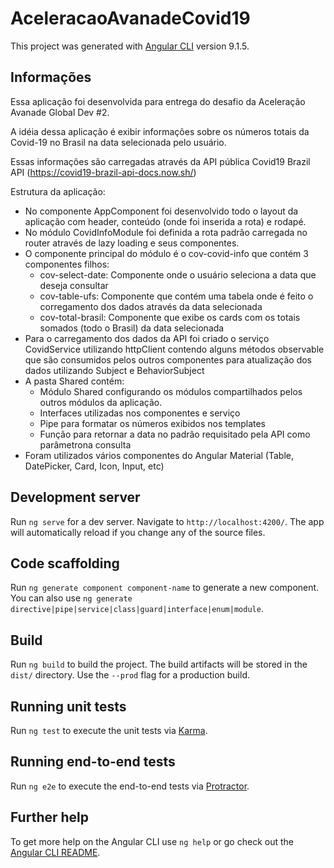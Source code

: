 # AceleracaoAvanadeCovid19

This project was generated with [Angular CLI](https://github.com/angular/angular-cli) version 9.1.5.

## Informações

Essa aplicação foi desenvolvida para entrega do desafio da Aceleração Avanade Global Dev #2.

A idéia dessa aplicação é exibir informações sobre os números totais da Covid-19 no Brasil na data selecionada pelo usuário.

Essas informações são carregadas através da API pública Covid19 Brazil API (https://covid19-brazil-api-docs.now.sh/)

Estrutura da aplicação:

- No componente AppComponent foi desenvolvido todo o layout da aplicação com header, conteúdo (onde foi inserida a rota) e rodapé.
- No módulo CovidInfoModule foi definida a rota padrão carregada no router através de lazy loading e seus componentes.
- O componente principal do módulo é o cov-covid-info que contém 3 componentes filhos:
  - cov-select-date: Componente onde o usuário seleciona a data que deseja consultar
  - cov-table-ufs: Componente que contém uma tabela onde é feito o corregamento dos dados através da data selecionada
  - cov-total-brasil: Componente que exibe os cards com os totais somados (todo o Brasil) da data selecionada
- Para o carregamento dos dados da API foi criado o serviço CovidService utilizando httpClient contendo alguns métodos observable que são consumidos pelos outros componentes para atualização dos dados utilizando Subject e BehaviorSubject
- A pasta Shared contém:
  - Módulo Shared configurando os módulos compartilhados pelos outros módulos da aplicação.
  - Interfaces utilizadas nos componentes e serviço
  - Pipe para formatar os números exibidos nos templates
  - Função para retornar a data no padrão requisitado pela API como parâmetrona consulta
- Foram utilizados vários componentes do Angular Material (Table, DatePicker, Card, Icon, Input, etc)

## Development server

Run `ng serve` for a dev server. Navigate to `http://localhost:4200/`. The app will automatically reload if you change any of the source files.

## Code scaffolding

Run `ng generate component component-name` to generate a new component. You can also use `ng generate directive|pipe|service|class|guard|interface|enum|module`.

## Build

Run `ng build` to build the project. The build artifacts will be stored in the `dist/` directory. Use the `--prod` flag for a production build.

## Running unit tests

Run `ng test` to execute the unit tests via [Karma](https://karma-runner.github.io).

## Running end-to-end tests

Run `ng e2e` to execute the end-to-end tests via [Protractor](http://www.protractortest.org/).

## Further help

To get more help on the Angular CLI use `ng help` or go check out the [Angular CLI README](https://github.com/angular/angular-cli/blob/master/README.md).
